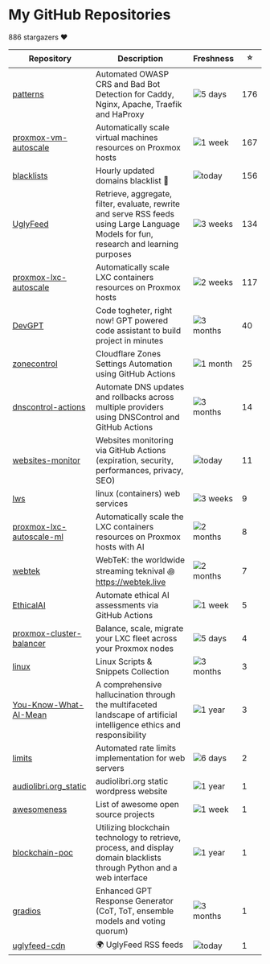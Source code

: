 
# My GitHub Repositories

886 stargazers ❤️

| Repository | Description | Freshness | ⭐️ |
|------------|-------------|-----------|----|
| [patterns](https://github.com/fabriziosalmi/patterns) | Automated OWASP CRS and Bad Bot Detection for Caddy, Nginx, Apache, Traefik and HaProxy | ![5 days](https://img.shields.io/badge/5%20days-brightgreen?style=flat-square) | 176 |
| [proxmox-vm-autoscale](https://github.com/fabriziosalmi/proxmox-vm-autoscale) | Automatically scale virtual machines resources on Proxmox hosts | ![1 week](https://img.shields.io/badge/1%20week-brightgreen?style=flat-square) | 167 |
| [blacklists](https://github.com/fabriziosalmi/blacklists) | Hourly updated domains blacklist 🚫  | ![today](https://img.shields.io/badge/today-brightgreen?style=flat-square) | 156 |
| [UglyFeed](https://github.com/fabriziosalmi/UglyFeed) | Retrieve, aggregate, filter, evaluate, rewrite and serve RSS feeds using Large Language Models for fun, research and learning purposes | ![3 weeks](https://img.shields.io/badge/3%20weeks-yellow?style=flat-square) | 134 |
| [proxmox-lxc-autoscale](https://github.com/fabriziosalmi/proxmox-lxc-autoscale) | Automatically scale LXC containers resources on Proxmox hosts | ![2 weeks](https://img.shields.io/badge/2%20weeks-yellow?style=flat-square) | 117 |
| [DevGPT](https://github.com/fabriziosalmi/DevGPT) | Code togheter, right now! GPT powered code assistant to build project in minutes | ![3 months](https://img.shields.io/badge/3%20months-orange?style=flat-square) | 40 |
| [zonecontrol](https://github.com/fabriziosalmi/zonecontrol) | Cloudflare Zones Settings Automation using GitHub Actions | ![1 month](https://img.shields.io/badge/1%20month-yellow?style=flat-square) | 25 |
| [dnscontrol-actions](https://github.com/fabriziosalmi/dnscontrol-actions) | Automate DNS updates and rollbacks across multiple providers using DNSControl and GitHub Actions | ![3 months](https://img.shields.io/badge/3%20months-orange?style=flat-square) | 14 |
| [websites-monitor](https://github.com/fabriziosalmi/websites-monitor) | Websites monitoring via GitHub Actions (expiration, security, performances, privacy, SEO) | ![today](https://img.shields.io/badge/today-brightgreen?style=flat-square) | 11 |
| [lws](https://github.com/fabriziosalmi/lws) | linux (containers) web services | ![3 weeks](https://img.shields.io/badge/3%20weeks-yellow?style=flat-square) | 9 |
| [proxmox-lxc-autoscale-ml](https://github.com/fabriziosalmi/proxmox-lxc-autoscale-ml) | Automatically scale the LXC containers resources on Proxmox hosts with AI | ![2 months](https://img.shields.io/badge/2%20months-orange?style=flat-square) | 8 |
| [webtek](https://github.com/fabriziosalmi/webtek) | WebTeK: the worldwide streaming teknival ꩜ https://webtek.live | ![2 months](https://img.shields.io/badge/2%20months-orange?style=flat-square) | 7 |
| [EthicalAI](https://github.com/fabriziosalmi/EthicalAI) | Automate ethical AI assessments via GitHub Actions | ![1 week](https://img.shields.io/badge/1%20week-brightgreen?style=flat-square) | 5 |
| [proxmox-cluster-balancer](https://github.com/fabriziosalmi/proxmox-cluster-balancer) | Balance, scale, migrate your LXC fleet across your Proxmox nodes | ![5 days](https://img.shields.io/badge/5%20days-brightgreen?style=flat-square) | 4 |
| [linux](https://github.com/fabriziosalmi/linux) | Linux Scripts & Snippets Collection | ![3 months](https://img.shields.io/badge/3%20months-orange?style=flat-square) | 3 |
| [You-Know-What-AI-Mean](https://github.com/fabriziosalmi/You-Know-What-AI-Mean) | A comprehensive hallucination through the multifaceted landscape of artificial intelligence ethics and responsibility | ![1 year](https://img.shields.io/badge/1%20year-orange?style=flat-square) | 3 |
| [limits](https://github.com/fabriziosalmi/limits) | Automated rate limits implementation for web servers | ![6 days](https://img.shields.io/badge/6%20days-brightgreen?style=flat-square) | 2 |
| [audiolibri.org_static](https://github.com/fabriziosalmi/audiolibri.org_static) | audiolibri.org static wordpress website | ![1 year](https://img.shields.io/badge/1%20year-orange?style=flat-square) | 1 |
| [awesomeness](https://github.com/fabriziosalmi/awesomeness) | List of awesome open source projects | ![1 week](https://img.shields.io/badge/1%20week-brightgreen?style=flat-square) | 1 |
| [blockchain-poc](https://github.com/fabriziosalmi/blockchain-poc) | Utilizing blockchain technology to retrieve, process, and display domain blacklists through Python and a web interface | ![1 year](https://img.shields.io/badge/1%20year-orange?style=flat-square) | 1 |
| [gradios](https://github.com/fabriziosalmi/gradios) | Enhanced GPT Response Generator (CoT, ToT, ensemble models and voting quorum) | ![3 months](https://img.shields.io/badge/3%20months-orange?style=flat-square) | 1 |
| [uglyfeed-cdn](https://github.com/fabriziosalmi/uglyfeed-cdn) | 🌍 UglyFeed RSS feeds | ![today](https://img.shields.io/badge/today-brightgreen?style=flat-square) | 1 |

